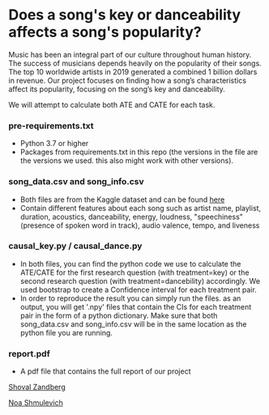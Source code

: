 # Does a song's key or danceability affects a song's popularity?

Music has been an integral part of our culture throughout human history. The success of musicians depends heavily on the popularity of their songs. The top 10 worldwide artists in 2019 generated a combined 1 billion dollars in revenue. Our project focuses on finding how a song’s characteristics affect its popularity, focusing on the song’s key and danceability.

We will attempt to calculate both ATE and CATE for each task.

### pre-requirements.txt
-	Python 3.7 or higher
-	Packages from requirements.txt in this repo (the versions in the file are the versions we used. this also might work with other versions).

### song_data.csv and song_info.csv
- Both files are from the Kaggle dataset and can be found  [here](https://www.kaggle.com/edalrami/19000-spotify-songs)
- Contain different features about each song such as artist name, playlist, duration, acoustics, danceability, energy, loudness, "speechiness" (presence of spoken word in track), audio valence, tempo, and liveness

### causal_key.py / causal_dance.py
- In both files, you can find the python code we use to calculate the ATE/CATE for the first research question (with treatment=key) or the second research question (with treatment=dancebility) accordingly. We used bootstrap to create a Confidence interval for each treatment pair. 
- In order to reproduce the result you can simply run the files. as an output, you will get '.npy' files that contain the CIs for each treatment pair in the form of a python dictionary. Make sure that both song_data.csv and song_info.csv will be in the same location as the python file you are running.


### report.pdf
- A pdf file that contains the full report of our project

[Shoval Zandberg](https://github.com/shoval-z)

[Noa Shmulevich](https://github.com/noashmul)
